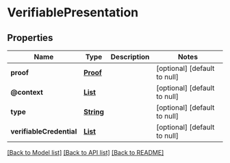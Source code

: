 # VerifiablePresentation
## Properties

Name | Type | Description | Notes
------------ | ------------- | ------------- | -------------
**proof** | [**Proof**](Proof.md) |  | [optional] [default to null]
**@context** | [**List**](string.md) |  | [optional] [default to null]
**type** | [**String**](string.md) |  | [optional] [default to null]
**verifiableCredential** | [**List**](oneOf&lt;VerifiableCredential,string&gt;.md) |  | [optional] [default to null]

[[Back to Model list]](../README.md#documentation-for-models) [[Back to API list]](../README.md#documentation-for-api-endpoints) [[Back to README]](../README.md)

